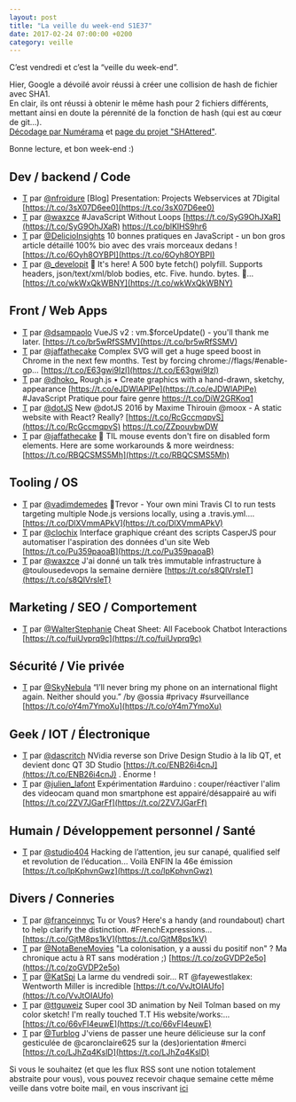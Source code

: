 ```yaml
---
layout: post
title: "La veille du week-end S1E37"
date: 2017-02-24 07:00:00 +0200
category: veille
---
```

C’est vendredi et c’est la “veille du week-end”.  

Hier, Google a dévoilé avoir réussi à créer une collision de hash de fichier avec SHA1.  
En clair, ils ont réussi à obtenir le même hash pour 2 fichiers différents, mettant ainsi en doute la pérennité de la fonction de hash (qui est au cœur de git...).  
[Décodage par Numérama](http://www.numerama.com/tech/235436-shattered-google-a-casse-la-methode-de-chiffrement-sha-1.html) et [page du projet "SHAttered"](https://shattered.io/).

Bonne lecture, et bon week-end :)


## Dev / backend / Code
- [T](http://twitter.com/nfroidure/status/832113908194353152) par [@nfroidure](https://twitter.com/nfroidure) [Blog] Presentation: Projects Webservices at 7Digital [https://t.co/3sX07D6ee0](https://t.co/3sX07D6ee0)
- [T](http://twitter.com/waxzce/status/833431220021231617) par [@waxzce](https://twitter.com/waxzce) #JavaScript Without Loops [https://t.co/SyG9OhJXaR](https://t.co/SyG9OhJXaR) https://t.co/blKlHS9hr6
- [T](http://twitter.com/DelicioInsights/status/833990908731412482) par [@DelicioInsights](https://twitter.com/DelicioInsights) 10 bonnes pratiques en JavaScript - un bon gros article détaillé 100% bio avec des vrais morceaux dedans ! [https://t.co/6Oyh8OYBPI](https://t.co/6Oyh8OYBPI)
- [T](http://twitter.com/_developit/status/834287387484229632) par [@_developit](https://twitter.com/_developit) 🎉 It's here! A 500 byte fetch() polyfill. Supports headers, json/text/xml/blob bodies, etc. Five. hundo. bytes. 🌯… [https://t.co/wkWxQkWBNY](https://t.co/wkWxQkWBNY)


## Front / Web Apps
- [T](http://twitter.com/dsampaolo/status/832405195950809089) par [@dsampaolo](https://twitter.com/dsampaolo) VueJS v2 : vm.$forceUpdate() - you'll thank me later. [https://t.co/br5wRfSSMV](https://t.co/br5wRfSSMV)
- [T](http://twitter.com/jaffathecake/status/832162885413515264) par [@jaffathecake](https://twitter.com/jaffathecake) Complex SVG will get a huge speed boost in Chrome in the next few months. Test by forcing chrome://flags/#enable-gp… [https://t.co/E63gwi9Izl](https://t.co/E63gwi9Izl)
- [T](http://twitter.com/dhoko_/status/832527122270928896) par [@dhoko_](https://twitter.com/dhoko_) Rough.js • Create graphics with a hand-drawn, sketchy, appearance [https://t.co/eJDWlAPlPe](https://t.co/eJDWlAPlPe) #JavaScript Pratique pour faire genre https://t.co/DiW2GRKoq1
- [T](http://twitter.com/dotJS/status/832549292934045697) par [@dotJS](https://twitter.com/dotJS) New @dotJS 2016 by Maxime Thirouin @moox - A static website with React? Really? [https://t.co/RcGccmqpvS](https://t.co/RcGccmqpvS) https://t.co/ZZpouvbwDW
- [T](http://twitter.com/jaffathecake/status/832575566800904193) par [@jaffathecake](https://twitter.com/jaffathecake) 📝 TIL mouse events don't fire on disabled form elements. Here are some workarounds &amp; more weirdness: [https://t.co/RBQCSMS5Mh](https://t.co/RBQCSMS5Mh)


## Tooling / OS
- [T](http://twitter.com/vadimdemedes/status/832323909756264448) par [@vadimdemedes](https://twitter.com/vadimdemedes) 🚦Trevor - Your own mini Travis CI to run tests targeting multiple Node.js versions locally, using a .travis.yml.… [https://t.co/DlXVmmAPkV](https://t.co/DlXVmmAPkV)
- [T](http://twitter.com/clochix/status/833241208038232064) par [@clochix](https://twitter.com/clochix) Interface graphique créant des scripts CasperJS pour automatiser l'aspiration des données d'un site Web [https://t.co/Pu359paoaB](https://t.co/Pu359paoaB)
- [T](http://twitter.com/waxzce/status/834305000788619265) par [@waxzce](https://twitter.com/waxzce) J'ai donné un talk très immutable infrastructure à @toulousedevops la semaine dernière [https://t.co/s8QlVrsIeT](https://t.co/s8QlVrsIeT)



## Marketing / SEO / Comportement
- [T](http://twitter.com/WalterStephanie/status/833584485312692225) par [@WalterStephanie](https://twitter.com/WalterStephanie) Cheat Sheet: All Facebook Chatbot Interactions [https://t.co/fuiUvprq9c](https://t.co/fuiUvprq9c)



## Sécurité / Vie privée
- [T](http://twitter.com/SkyNebula/status/832246443515711488) par [@SkyNebula](https://twitter.com/SkyNebula) “I’ll never bring my phone on an international flight again. Neither should you.” /by @ossia #privacy #surveillance [https://t.co/oY4m7YmoXu](https://t.co/oY4m7YmoXu)


## Geek / IOT / Électronique
- [T](http://twitter.com/dascritch/status/834004540210950145) par [@dascritch](https://twitter.com/dascritch) NVidia reverse son Drive Design Studio à la lib QT, et devient donc QT 3D Studio [https://t.co/ENB26i4cnJ](https://t.co/ENB26i4cnJ) . Énorme !
- [T](http://twitter.com/julien_lafont/status/834307971488292864) par [@julien_lafont](https://twitter.com/julien_lafont) Expérimentation #arduino : couper/réactiver l'alim des videocam quand mon smartphone est appairé/désappairé au wifi [https://t.co/2ZV7JGarFf](https://t.co/2ZV7JGarFf)


## Humain / Développement personnel / Santé
- [T](http://twitter.com/studio404/status/833976689436798976) par [@studio404](https://twitter.com/studio404) Hacking de l’attention, jeu sur canapé, qualified self et revolution de l’éducation... Voilà ENFIN la 46e émission [https://t.co/lpKphvnGwz](https://t.co/lpKphvnGwz)



## Divers / Conneries
- [T](http://twitter.com/franceinnyc/status/831924567170043916) par [@franceinnyc](https://twitter.com/franceinnyc) Tu or Vous? Here's a handy (and roundabout) chart to help clarify the distinction. #FrenchExpressions… [https://t.co/GjtM8ps1kV](https://t.co/GjtM8ps1kV)
- [T](http://twitter.com/NotaBeneMovies/status/832547591372075009) par [@NotaBeneMovies](https://twitter.com/NotaBeneMovies) "La colonisation, y a aussi du positif non" ? Ma chronique actu à RT sans modération ;) [https://t.co/zoGVDP2e5o](https://t.co/zoGVDP2e5o)
- [T](http://twitter.com/KatSpi/status/832665272439894019) par [@KatSpi](https://twitter.com/KatSpi) La larme du vendredi soir... RT @fayewestlakex: Wentworth Miller is incredible [https://t.co/VvJtOIAUfo](https://t.co/VvJtOIAUfo)
- [T](http://twitter.com/ttguweiz/status/833694933244448768) par [@ttguweiz](https://twitter.com/ttguweiz) Super cool 3D animation by Neil Tolman based on my color sketch! I'm really touched T.T His website/works:… [https://t.co/66vFI4euwE](https://t.co/66vFI4euwE)
- [T](http://twitter.com/Turblog/status/834519781596356613) par [@Turblog](https://twitter.com/Turblog) J'viens de passer une heure délicieuse sur la conf gesticulée de @caronclaire625 sur la (des)orientation #merci [https://t.co/LJhZq4KslD](https://t.co/LJhZq4KslD)




Si vous le souhaitez (et que les flux RSS sont une notion totalement abstraite pour vous), vous pouvez recevoir chaque semaine cette même veille dans votre boite mail, en vous inscrivant [ici](/newsletter.html)
